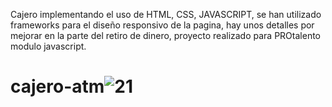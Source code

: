 Cajero implementando el uso de HTML, CSS, JAVASCRIPT, se han utilizado frameworks para el diseño responsivo de la pagina, hay unos detalles por mejorar en la parte del retiro de dinero, proyecto realizado para PROtalento modulo javascript.
# cajero-atm![21](https://user-images.githubusercontent.com/119002503/219966360-f20127b1-38b1-4660-970b-102b1c83adde.PNG)
